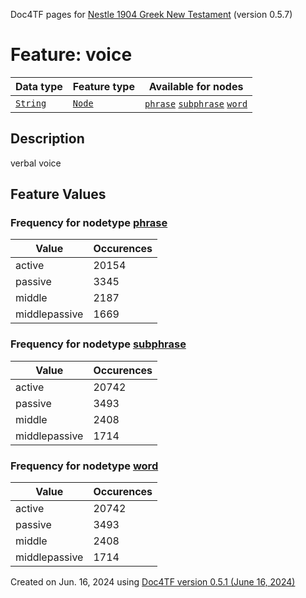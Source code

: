 Doc4TF pages for [Nestle 1904 Greek New Testament](https://github.com/saulocantanhede/tfgreek2/tree/main/tf) (version 0.5.7)
# Feature: voice
Data type|Feature type|Available for nodes
---|---|---
[`String`](featuresbydatatype.md#string)|[`Node`](featuresbytype.md#node)| [`phrase`](featuresbynodetype.md#phrase)  [`subphrase`](featuresbynodetype.md#subphrase)  [`word`](featuresbynodetype.md#word) 
## Description
verbal voice
## Feature Values
### Frequency for nodetype [phrase](featuresbynodetype.md#phrase)
Value|Occurences
---|---
active|20154
passive|3345
middle|2187
middlepassive|1669
### Frequency for nodetype [subphrase](featuresbynodetype.md#subphrase)
Value|Occurences
---|---
active|20742
passive|3493
middle|2408
middlepassive|1714
### Frequency for nodetype [word](featuresbynodetype.md#word)
Value|Occurences
---|---
active|20742
passive|3493
middle|2408
middlepassive|1714
 

Created on Jun. 16, 2024 using [Doc4TF version 0.5.1 (June 16, 2024)](https://github.com/tonyjurg/Doc4TF/blob/main/CreateFeatureDoc.ipynb) 
